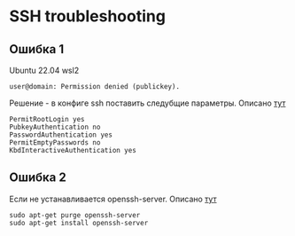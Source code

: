 # SSH troubleshooting

## Ошибка 1

Ubuntu 22.04 wsl2
```
user@domain: Permission denied (publickey).
```

Решение - в конфиге ssh поставить следубщие параметры. Описано [тут](https://askubuntu.com/questions/1252937/unable-to-connect-to-basic-ubuntu-ssh-server-with-password-authentication-perm)
```
PermitRootLogin yes
PubkeyAuthentication no
PasswordAuthentication yes
PermitEmptyPasswords no
KbdInteractiveAuthentication yes
```

## Ошибка 2

Если не устанавливается openssh-server. Описано [тут](https://askubuntu.com/questions/265982/unable-to-start-sshd)
```
sudo apt-get purge openssh-server
sudo apt-get install openssh-server
```
